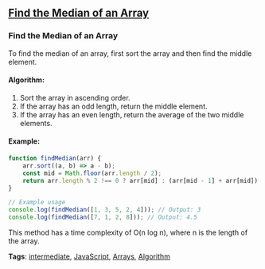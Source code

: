 ## [Find the Median of an Array](#find-the-median-of-an-array)

### Find the Median of an Array

To find the median of an array, first sort the array and then find the middle element.

#### Algorithm:
1. Sort the array in ascending order.
2. If the array has an odd length, return the middle element.
3. If the array has an even length, return the average of the two middle elements.

#### Example:
```javascript
function findMedian(arr) {
    arr.sort((a, b) => a - b);
    const mid = Math.floor(arr.length / 2);
    return arr.length % 2 !== 0 ? arr[mid] : (arr[mid - 1] + arr[mid]) / 2;
}

// Example usage
console.log(findMedian([1, 3, 5, 2, 4])); // Output: 3
console.log(findMedian([7, 1, 2, 8])); // Output: 4.5
```

This method has a time complexity of O(n log n), where n is the length of the array.

**Tags**: [intermediate](./level/intermediate), [JavaScript](./theme/javascript), [Arrays](./theme/arrays), [Algorithm](./theme/algorithm)



